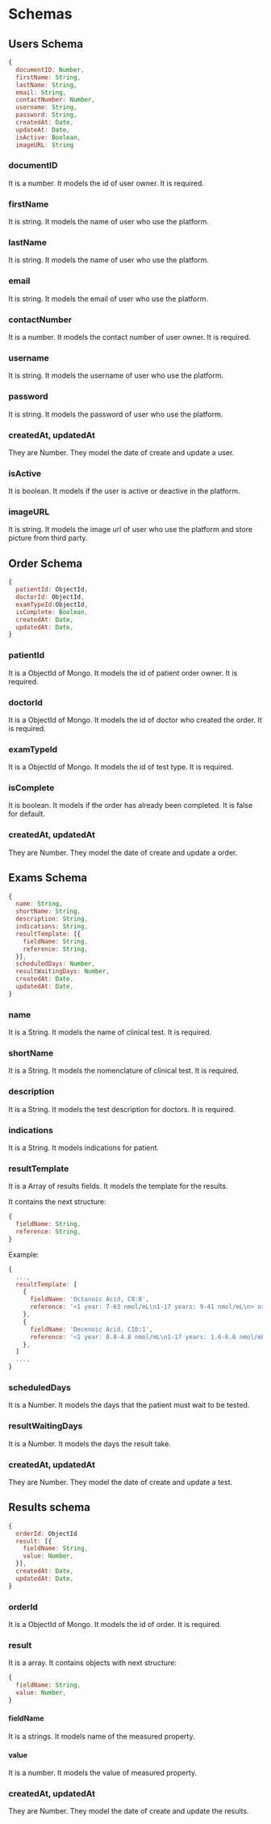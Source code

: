 # Schemas

## Users Schema

```js
{
  documentID: Number,
  firstName: String,
  lastName: String,
  email: String,
  contactNumber: Number,
  username: String,
  password: String,
  createdAt: Date,
  updateAt: Date,
  isActive: Boolean,
  imageURL: String
```

### documentID

It is a number. It models the id of user owner. It is required.

### firstName

It is string. It models the name of user who use the platform.

### lastName

It is string. It models the name of user who use the platform.

### email

It is string. It models the email of user who use the platform.

### contactNumber

It is a number. It models the contact number of user owner. It is required.

### username

It is string. It models the username of user who use the platform.

### password

It is string. It models the password of user who use the platform.

### createdAt, updatedAt

They are Number. They model the date of create and update a user.

### isActive

It is boolean. It models if the user is active or deactive in the platform.

### imageURL

It is string. It models the image url of user who use the platform and store picture from third party.

## Order Schema

```js
{
  patientId: ObjectId,
  doctorId: ObjectId,
  examTypeId:ObjectId,
  isComplete: Boolean,
  createdAt: Date,
  updatedAt: Date,
}
```

### patientId

It is a ObjectId of Mongo. It models the id of patient order owner. It is required.

### doctorId

It is a ObjectId of Mongo. It models the id of doctor who created the order. It is required.

### examTypeId

It is a ObjectId of Mongo. It models the id of test type. It is required.

### isComplete

It is boolean. It models if the order has already been completed. It is false for default.

### createdAt, updatedAt

They are Number. They model the date of create and update a order.

## Exams Schema

```js
{
  name: String,
  shortName: String,
  description: String,
  indications: String,
  resultTemplate: [{
    fieldName: String,
    reference: String,
  }],
  scheduledDays: Number,
  resultWaitingDays: Number,
  createdAt: Date,
  updatedAt: Date,
}
```

### name

It is a String. It models the name of clinical test. It is required.

### shortName

It is a String. It models the nomenclature of clinical test. It is required.

### description

It is a String. It models the test description for doctors. It is required.

### indications

It is a String. It models indications for patient.

### resultTemplate

It is a Array of results fields. It models the template for the results.

It contains the next structure:

```js
{
  fieldName: String,
  reference: String,
}
```

Example:

```js
{
  ...,
  resultTemplate: [
    {
      fieldName: 'Octanoic Acid, C8:0',
      reference: '<1 year: 7-63 nmol/mL\n1-17 years: 9-41 nmol/mL\n> or =18 years: 8-47 nmol/mL',
    },
    {
      fieldName: 'Decenoic Acid, C10:1',
      reference: '<1 year: 0.8-4.8 nmol/mL\n1-17 years: 1.6-6.6 nmol/mL\n> or =18 years: 1.8-5.0 nmol/mL',
    },
  ]
  ...,
}
```

### scheduledDays

It is a Number. It models the days that the patient must wait to be tested.

### resultWaitingDays

It is a Number. It models the days the result take.

### createdAt, updatedAt

They are Number. They model the date of create and update a test.

## Results schema

```js
{
  orderId: ObjectId
  result: [{
    fieldName: String,
    value: Number,
  }],
  createdAt: Date,
  updatedAt: Date,
}
```

### orderId

It is a ObjectId of Mongo. It models the id of order. It is required.

### result

It is a array. It contains objects with next structure:

```js
{
  fieldName: String,
  value: Number,
}
```

#### fieldName

It is a strings. It models name of the measured property.

#### value

It is a number. It models the value of measured property.

### createdAt, updatedAt

They are Number. They model the date of create and update the results.
